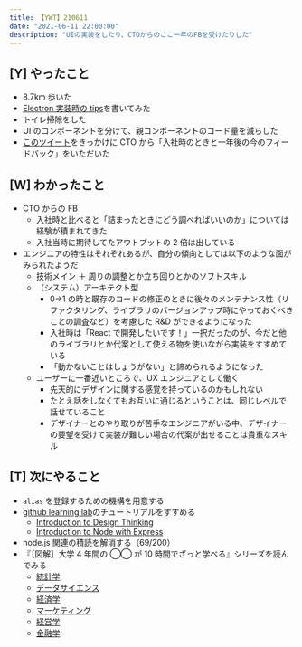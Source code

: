 ```yaml
---
title: 【YWT】210611
date: "2021-06-11 22:00:00"
description: "UIの実装をしたり、CTOからのここ一年のFBを受けたりした"
---
```


## [Y] やったこと

- 8.7km 歩いた
- [Electron 実装時の tips](https://gist.github.com/LeeDDHH/b27244b5b39ad1e84896f6cc5119619b)を書いてみた
- トイレ掃除をした
- UI のコンポーネントを分けて、親コンポーネントのコード量を減らした
- [このツイート](https://twitter.com/camomile_cafe/status/1403147664305262594)をきっかけに CTO から「入社時のときと一年後の今のフィードバック」をいただいた

## [W] わかったこと

- CTO からの FB
  - 入社時と比べると「詰まったときにどう調べればいいのか」については経験が積まれてきた
  - 入社当時に期待してたアウトプットの 2 倍は出している
- エンジニアの特性はそれぞれあるが、自分の傾向としては以下のような面がみられたようだ
  - 技術メイン ＋ 周りの調整とか立ち回りとかのソフトスキル
  - （システム）アーキテクト型
    - 0→1 の時と既存のコードの修正のときに後々のメンテナンス性（リファクタリング、ライブラリのバージョンアップ時にやっておくべきことの調査など）を考慮した R&D ができるようになった
    - 入社時は「React で開発したいです！」一択だったのが、今だと他のライブラリとか代案として使える物を使いながら実装をすすめている
    - 「動かないことはしょうがない」と諦められるようになった
  - ユーザーに一番近いところで、UX エンジニアとして働く
    - 先天的にデザインに関する感覚を持っているのかもしれない
    - たとえ話をしなくてもお互いに通じるということは、同じレベルで話せていること
    - デザイナーとのやり取りが苦手なエンジニアがいる中、デザイナーの要望を受けて実装が難しい場合の代案が出せることは貴重なスキル

## [T] 次にやること

- `alias` を登録するための機構を用意する
- [github learning lab](https://lab.github.com/githubtraining)のチュートリアルをすすめる
  - [Introduction to Design Thinking](https://lab.github.com/githubtraining/introduction-to-design-thinking)
  - [Introduction to Node with Express](https://lab.github.com/everydeveloper/introduction-to-node-with-express)
- node.js 関連の積読を解消する（69/200）
- 『［図解］大学 4 年間の ◯◯ が 10 時間でざっと学べる』シリーズを読んでみる
  - [統計学](https://www.amazon.co.jp/dp/B07PXB4NN9)
  - [データサイエンス](https://www.amazon.co.jp/dp/B07XNW3TQM)
  - [経済学](https://www.amazon.co.jp/dp/B01KNLFHH6)
  - [マーケティング](https://www.amazon.co.jp/dp/B07BNC2SV3)
  - [経営学](https://www.amazon.co.jp/dp/B071SKDF3L)
  - [金融学](https://www.amazon.co.jp/dp/B07BB6Z7FW)

<!-- https://twitter.com/camomile_cafe/status/1403348796050841601?s=20 -->
